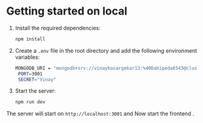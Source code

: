 # Getting started on local

1. Install the required dependencies:
   ```sh
   npm install
   ```
2. Create a `.env` file in the root directory and add the following environment variables:
   ```sh
   MONGODB_URI = "mongodb+srv://vinaybasargekar13:%40Dahipeda6543@cluster0.4qlrh.mongodb.net/noteApp?retryWrites=true&w=majority&appName=Cluster0"
    PORT=3001
    SECRET="Vinay"
   ```
3.  Start the server:
    ```sh
    npm run dev
    ```
The server will start on `http://localhost:3001` and Now start the frontend .

